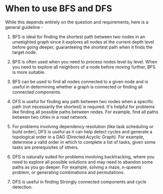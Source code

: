 # When to use BFS and DFS

While this depends entirely on the question and requirements, here is a general guideline -

1. BFS is ideal for finding the shortest path between two nodes in an unweighted graph since it explores all nodes at the current depth level before going deeper, guaranteeing the shortest path when it finds the target node.
2. BFS is often used when you need to process nodes level by level. When you need to explore all neighbors of a node before moving further, BFS is more suitable.
3. BFS can be used to find all nodes connected to a given node and is useful in determining whether a graph is connected or finding all connected components.

4. DFS is useful for finding any path between two nodes when a specific path (not necessarily the shortest) is required. It's helpful for problems like finding all possible paths between nodes. For example, find all paths between two cities in a road network.
5. For problems involving dependency resolution (like task scheduling or build order), DFS is useful as it can help detect cycles and generate a topological order in a DAG (Directed Acyclic Graph). For example, determine a valid order in which to complete a list of tasks, given some tasks are prerequisites of others.
6. DFS is naturally suited for problems involving backtracking, where you need to explore all possible solutions and may need to abandon some paths as you go deeper. For example, solving a maze, n-queens problem, or generating combinations and permutations.
7. DFS is useful in finding Strongly connected components and cycle detection.
